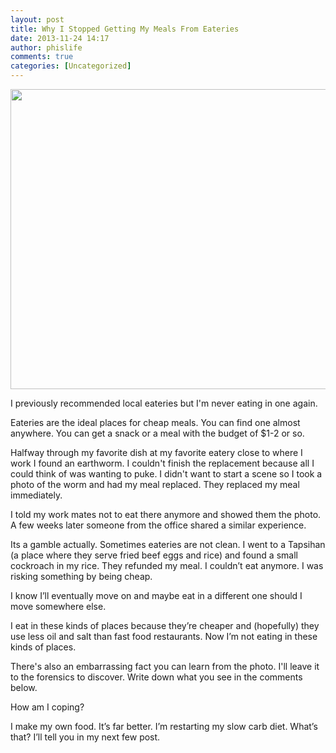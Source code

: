 ```yaml
---
layout: post
title: Why I Stopped Getting My Meals From Eateries
date: 2013-11-24 14:17
author: phislife
comments: true
categories: [Uncategorized]
---
```

<a href="https://picasaweb.google.com/lh/photo/KcuIe1YvqfXWlFNM774D5YLJAMwwJ8XV36-P6mKw0r0?feat=embedwebsite"><img alt="" src="https://lh3.googleusercontent.com/-1AoOdk9atSg/UpGY5NJNXYI/AAAAAAAAUwE/3uh4N0vP9dk/s640/2013-09-11%252006.00.02.jpg" width="640" height="480" /></a>

I previously recommended local eateries but I'm never eating in one again.

Eateries are the ideal places for cheap meals. You can find one almost anywhere. You can get a snack or a meal with the budget of $1-2 or so.

Halfway through my favorite dish at my favorite eatery close to where I work I found an earthworm. I couldn't finish the replacement because all I could think of was wanting to puke. I didn't want to start a scene so I took a photo of the worm and had my meal replaced. They replaced my meal immediately.

I told my work mates not to eat there anymore and showed them the photo. A few weeks later someone from the office shared a similar experience.

Its a gamble actually. Sometimes eateries are not clean. I went to a Tapsihan (a place where they serve fried beef eggs and rice) and found a small cockroach in my rice. They refunded my meal. I couldn’t eat anymore. I was risking something by being cheap.

I know I’ll eventually move on and maybe eat in a different one should I move somewhere else.

I eat in these kinds of places because they’re cheaper and (hopefully) they use less oil and salt than fast food restaurants. Now I’m not eating in these kinds of places.

There's also an embarrassing fact you can learn from the photo. I'll leave it to the forensics to discover. Write down what you see in the comments below.

How am I coping?

I make my own food. It’s far better. I’m restarting my slow carb diet. What’s that? I’ll tell you in my next few post.
